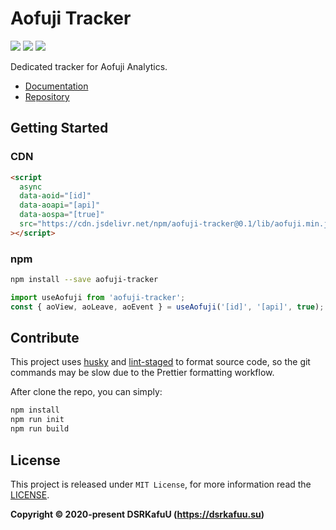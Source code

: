 # Aofuji Tracker

![](https://img.shields.io/github/workflow/status/dsrkafuu/aofuji-tracker/npm-publish)
![](https://img.shields.io/npm/v/aofuji-tracker)
![](https://img.shields.io/npm/l/aofuji-tracker)

Dedicated tracker for Aofuji Analytics.

- [Documentation](https://aofuji.ink)
- [Repository](https://github.com/dsrkafuu/aofuji-analytics)

## Getting Started

### CDN

```html
<script
  async
  data-aoid="[id]"
  data-aoapi="[api]"
  data-aospa="[true]"
  src="https://cdn.jsdelivr.net/npm/aofuji-tracker@0.1/lib/aofuji.min.js"
></script>
```

### npm

```sh
npm install --save aofuji-tracker
```

```js
import useAofuji from 'aofuji-tracker';
const { aoView, aoLeave, aoEvent } = useAofuji('[id]', '[api]', true);
```

## Contribute

This project uses [husky](https://github.com/typicode/husky) and [lint-staged](https://github.com/okonet/lint-staged) to format source code, so the git commands may be slow due to the Prettier formatting workflow.

After clone the repo, you can simply:

```sh
npm install
npm run init
npm run build
```

## License

This project is released under `MIT License`, for more information read the [LICENSE](https://github.com/dsrkafuu/aofuji-tracker/blob/main/LICENSE).

**Copyright © 2020-present DSRKafuU (https://dsrkafuu.su)**
